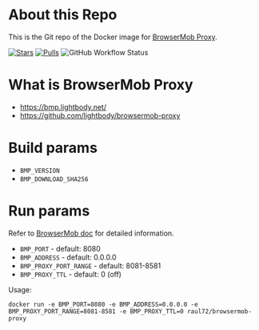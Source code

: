 # About this Repo

This is the Git repo of the Docker image for [BrowserMob Proxy](https://hub.docker.com/r/raul72/browsermob-proxy/).

[![Stars](https://img.shields.io/docker/stars/raul72/browsermob-proxy.svg)](https://hub.docker.com/r/raul72/browsermob-proxy/)
[![Pulls](https://img.shields.io/docker/pulls/raul72/browsermob-proxy.svg)](https://hub.docker.com/r/raul72/browsermob-proxy/)
![GitHub Workflow Status](https://img.shields.io/github/actions/workflow/status/raul72/docker-browsermob-proxy/main.yml)

# What is BrowserMob Proxy

  - https://bmp.lightbody.net/
  - https://github.com/lightbody/browsermob-proxy

# Build params

  - `BMP_VERSION`
  - `BMP_DOWNLOAD_SHA256`

# Run params

Refer to [BrowserMob doc](https://github.com/lightbody/browsermob-proxy/blob/master/README.md#command-line-arguments) for detailed information. 

  - `BMP_PORT` - default: 8080
  - `BMP_ADDRESS` - default: 0.0.0.0
  - `BMP_PROXY_PORT_RANGE` - default: 8081-8581
  - `BMP_PROXY_TTL` - default: 0 (off)

Usage: 
```
docker run -e BMP_PORT=8080 -e BMP_ADDRESS=0.0.0.0 -e BMP_PROXY_PORT_RANGE=8081-8581 -e BMP_PROXY_TTL=0 raul72/browsermob-proxy
```

